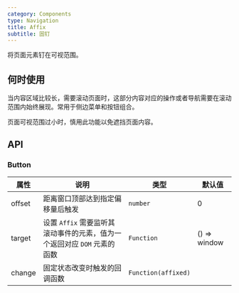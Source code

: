 ```yaml
---
category: Components
type: Navigation
title: Affix
subtitle: 固钉
---
```


将页面元素钉在可视范围。

## 何时使用
当内容区域比较长，需要滚动页面时，这部分内容对应的操作或者导航需要在滚动范围内始终展现。常用于侧边菜单和按钮组合。

页面可视范围过小时，慎用此功能以免遮挡页面内容。


## API


### Button

属性 | 说明 | 类型 | 默认值
-----|-----|-----|------
offset | 距离窗口顶部达到指定偏移量后触发 | `number` | 0 |
target | 设置 `Affix` 需要监听其滚动事件的元素，值为一个返回对应 `DOM` 元素的函数 | `Function` | () => window |
change | 固定状态改变时触发的回调函数 | `Function(affixed)` |  |


